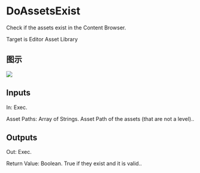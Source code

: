 # DoAssetsExist

Check if the assets exist in the Content Browser.

Target is Editor Asset Library

## 图示

![]($-20221218-18470804.png)

## Inputs

In: Exec.

Asset Paths: Array of Strings. Asset Path of the assets (that are not a level)..  

## Outputs

Out: Exec.

Return Value: Boolean. True if they exist and it is valid..

